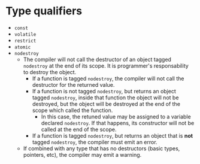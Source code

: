 # Type qualifiers

- `const`
- `volatile`
- `restrict`
- `atomic`
- `nodestroy`
  - The compiler will not call the destructor of an object tagged `nodestroy` at the end of its scope. It is programmer's responsability to destroy the object.
    - If a function is tagged `nodestroy`, the compiler will not call the destructor for the returned value.
    - If a function is not tagged `nodestroy`, but returns an object tagged `nodestroy`, inside that function the object will not be destroyed, but the object will be destroyed at the end of the scope which called the function.
      - In this case, the retuned value may be assigned to a variable declared `nodestroy`. If that happens, its constructor will not be called at the end of the scope.
    - If a function is tagged `nodestroy`, but returns an object that is **not** tagged `nodestroy`, the compiler must emit an error.
  - If combined with any type that has no destructors (basic types, pointers, etc), the compiler may emit a warning.
